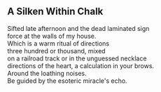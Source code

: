 A Silken Within Chalk
---------------------
Sifted late afternoon and the dead laminated sign  
force at the walls of my house.  
Which is a warm ritual of directions  
three hundred or thousand, mixed  
on a railroad track or in the unguessed necklace  
directions of the heart, a calculation in your brows.  
Around the loathing noises.  
Be guided by the esoteric miracle's echo.  
